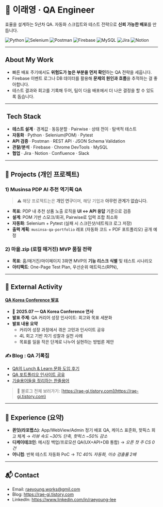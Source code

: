 # 👋 이래영 · QA Engineer
효율을 설계하는 5년차 QA. 자동화 스크립트와 테스트 전략으로 **신뢰 가능한 배포**를 만듭니다.

![Python](https://img.shields.io/badge/Python-3776AB?logo=python&logoColor=white) ![Selenium](https://img.shields.io/badge/Selenium-43B02A?logo=selenium&logoColor=white)
![Postman](https://img.shields.io/badge/Postman-FF6C37?logo=postman&logoColor=white) ![Firebase](https://img.shields.io/badge/Firebase-FFCA28?logo=firebase&logoColor=black) ![MySQL](https://img.shields.io/badge/MySQL-4479A1?logo=mysql&logoColor=white)
![Jira](https://img.shields.io/badge/Jira-0052CC?logo=jira&logoColor=white) ![Notion](https://img.shields.io/badge/Notion-000000?logo=notion&logoColor=white)

---

##  About My Work
- 빠른 배포 주기에서도 **위험도가 높은 부분을 먼저 확인**하는 QA 전략을 세웁니다.
- Firebase 이벤트 로그나 DB 데이터를 활용해 **문제의 원인과 흐름**을 추적하는 걸 좋아합니다.
- 테스트 결과와 회고를 기록해 두어, 팀이 다음 배포에서 더 나은 결정을 할 수 있도록 돕습니다.

---

## ️ Tech Stack
- **테스트 설계** · 경계값 · 동등분할 · Pairwise · 상태 전이 · 탐색적 테스트  
- **자동화** · Python · Selenium(POM) · Pytest  
- **API 검증** · Postman · REST API · JSON Schema Validation  
- **관찰/분석** · Firebase · Chrome DevTools · MySQL  
- **협업** · Jira ·  Notion · Confluence · Slack  
---

## 📑 Projects (개인 프로젝트)
### 1) Musinsa PDP **AI 추천** 역기획 QA
> ⚠️ 해당 프로젝트는은 **개인 연구**이며, 해당 기업과 **아무런 관계가 없습니다.** 
- **목표**: PDP 내 추천 상품 노출 로직을 **UI ↔ API 응답** 기준으로 검증
- **설계**: POM 기반 스모크/회귀, Pairwise로 입력 조합 최소화
- **자동화**: Selenium + Pytest (실패 시 스크린샷/네트워크 로그 저장)
- **출력 계획**: `musinsa-qa-portfolio` 레포 (자동화 코드 + PDF 포트폴리오) 공개 예정

### 2) 마을.zip (로컬 매거진) MVP 품질 전략
- **목표**: 홈/매거진/마이페이지 3화면 MVP의 **기능 리스크 식별** 및 테스트 시나리오
- **아티팩트**: One-Page Test Plan, 우선순위 매트릭스(RPN),

---

## 📣 External Activity
####  [QA Korea Conference 발표](https://www.linkedin.com/posts/qa-korea-conference_qa-softwareqa-testing-activity-7346731415339716608-Qubp)
- 📅 **2025.07 — QA Korea Conference 연사**  
- **발표 주제**: QA 커리어 성장 인사이트: 회고와 목표 세분화  
- **발표 내용 요약**
  - 커리어 성장 과정에서 겪은 고민과 인사이트 공유  
  - 4L 회고 기반 자기 성찰과 실천 사례  
  - 목표를 일을 작은 단계로 나누어 실현하는 방법론 제안

### ✍️ Blog : QA 기록집
- [QA의 Lunch & Learn 문화 도입 후기](https://rae-gi.tistory.com/115)  
- [QA 포트폴리오 인사이트 공유](https://rae-gi.tistory.com/134)  
- [기술용어들을 정리하는 한줄용어](https://rae-gi.tistory.com/category/%E2%9C%8F%EF%B8%8F%20%ED%95%9C%EC%A4%84%20%EC%9A%A9%EC%96%B4)  
> 📌 블로그 전체 보러가기: [https://rae-gi.tistory.com](https://rae-gi.tistory.com)


---

## 📄 Experience (요약)
- **퀸잇(라포랩스)**: App/WebView/Admin 정기 배포 QA, 케이스 표준화, 핫픽스 회고 체계 → *리뷰 속도 ~30% 단축, 핫픽스 ~50% 감소*
- **디케이테크인**: 메시징 백업/프로모션 QA(UX+API+DB 통합) → *오픈 첫 주 CS 0건*
- **어니컴**: 반복 테스트 자동화 PoC → *TC 40% 자동화, 이슈 검출률 2배*

---

## 📬 Contact
- Email: raeyoung.works@gmil.com  
- Blog: https://rae-gi.tistory.com  
- LinkedIn: https://www.linkedin.com/in/raeyoung-lee
